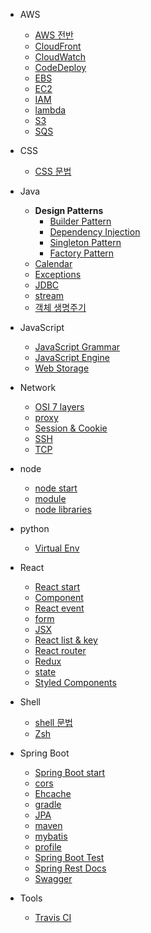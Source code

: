* AWS
  * [AWS 전반](/aws/aws.md)
  * [CloudFront](/aws/cloudfront.md)
  * [CloudWatch](/aws/cloudwatch.md)
  * [CodeDeploy](/aws/codedeploy.md)
  * [EBS](/aws/ebs.md)
  * [EC2](/aws/ec2.md)
  * [IAM](/aws/iam.md)
  * [lambda](/aws/lambda.md)
  * [S3](/aws/s3.md)
  * [SQS](/aws/sqs.md)

* CSS
  * [CSS 문법](/css/css-grammar.md)

* Java
  * **Design Patterns**
      * [Builder Pattern](/java/design-pattern/builder-pattern.md)
      * [Dependency Injection](/java/design-pattern/dependency-injection.md)
      * [Singleton Pattern](/java/design-pattern/singleton-pattern.md)
      * [Factory Pattern](/java/design-pattern/factory-pattern.md)
  * [Calendar](/java/calendar.md)
  * [Exceptions](/java/exceptions.md)
  * [JDBC](/java/jdbc.md)
  * [stream](/java/stream.md)
  * [객체 생명주기](/java/life-cycle-of-objects.md)

* JavaScript
  * [JavaScript Grammar](/javascript/grammar.md)
  * [JavaScript Engine](/javascript/js-engine.md)
  * [Web Storage](/javascript/web-storage.md)

* Network
  * [OSI 7 layers](/network/osi-7-layer.md)
  * [proxy](/network/proxy.md)
  * [Session & Cookie](/network/session-cookie.md)
  * [SSH](/network/ssh.md)
  * [TCP](/network/tcp.md)

* node
  * [node start](/node/node-start.md)
  * [module](/node/node-module.md)
  * [node libraries](/node/node-libraries.md)

* python
  * [Virtual Env](/python/virtualenv.md)

* React
  * [React start](/react/react-start.md)
  * [Component](/react/component.md)
  * [React event](/react/event.md)
  * [form](/react/form.md)
  * [JSX](/react/jsx.md)
  * [React list & key](/react/list-and-key.md)
  * [React router](/react/react-router.md)
  * [Redux](/react/redux.md)
  * [state](/react/state.md)
  * [Styled Components](/react/styled-components.md)

* Shell
  * [shell 문법](/shell/shell-grammar.md)
  * [Zsh](/shell/zsh.md)

* Spring Boot
  * [Spring Boot start](/spring-boot/spring-boot-start.md)
  * [cors](/spring-boot/cors.md)
  * [Ehcache](/spring-boot/ehcache.md)
  * [gradle](/spring-boot/gradle.md)
  * [JPA](/spring-boot/jpa.md)
  * [maven](/spring-boot/maven.md)
  * [mybatis](/spring-boot/mybatis.md)
  * [profile](/spring-boot/profile.md)
  * [Spring Boot Test](/spring-boot/spring-boot-test.md)
  * [Spring Rest Docs](/spring-boot/spring-rest-docs.md)
  * [Swagger](/spring-boot/swagger.md)

* Tools
  * [Travis CI](/tools/travis-ci.md)
